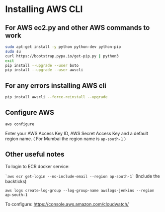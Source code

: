 # Installing AWS CLI

## For AWS ec2.py and other AWS commands to work

```sh
sudo apt-get install -y python python-dev python-pip
sudo su
curl https://bootstrap.pypa.io/get-pip.py | python3
exit
pip install --upgrade --user boto
pip install --upgrade --user awscli
```

## For any errors installing AWS cli 
```sh
pip install awscli --force-reinstall --upgrade
```

## Configure AWS

`aws configure`

Enter your AWS Access Key ID, AWS Secret Access Key and a default region name. ( For Mumbai the region name is `ap-south-1` )

## Other useful notes

To login to ECR docker service:

``` `aws ecr get-login --no-include-email --region ap-south-1` ```
(Include the backticks)

`aws logs create-log-group --log-group-name awslogs-jenkins --region ap-south-1`

To configure: https://console.aws.amazon.com/cloudwatch/

